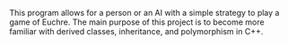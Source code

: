 This program allows for a person or an AI with a simple strategy to play a game of Euchre. The main purpose of this project is to become more familiar with derived classes, inheritance, and polymorphism in C++.
